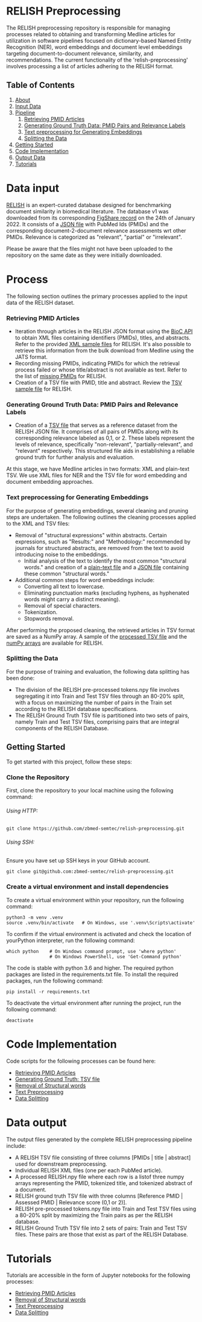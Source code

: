 # RELISH Preprocessing
The RELISH preprocessing repository is responsible for managing processes related to obtaining and transforming Medline articles for utilization in software pipelines focused on dictionary-based Named Entity Recognition (NER), word embeddings and  document level embeddings targeting document-to-document relevance, similarity, and recommendations. The current functionality of the 'relish-preprocessing' involves processing a list of articles adhering to the RELISH format.

## Table of Contents

1. [About](#about)
2. [Input Data](#input-data)
3. [Pipeline](#pipeline)
    1. [Retrieving PMID Articles](#retrieving-pmid-articles)
    2. [Generating Ground Truth Data: PMID Pairs and Relevance Labels](#generating-ground-truth-data-pmid-pairs-and-relevance-labels)
    3. [Text preprocessing for Generating Embeddings](#text-preprocessing-for-generating-embeddings)
    4. [Splitting the Data](#splitting-the-data)
4. [Getting Started](#getting-started)
5. [Code Implementation](#code-implementation)
6. [Output Data](#output-data)
7. [Tutorials](#tutorials)

# Data input
[RELISH](https://academic.oup.com/database/article/doi/10.1093/database/baz138/5871485?login=false) is an expert-curated database designed for benchmarking document similarity in biomedical literature. The database v1 was downloaded from its corresponding [FigShare record](https://figshare.com/projects/RELISH-DB/60095) on the 24th of January 2022. It consists of a [JSON file](https://github.com/zbmed-semtec/relish-preprocessing/blob/main/data/input/RELISH_v1.json) with PubMed Ids (PMIDs) and the corresponding document-2-document relevance assessments wrt other PMIDs. Relevance is categorized as "relevant", "partial" or "irrelevant".

Please be aware that the files might not have been uploaded to the repository on the same date as they were initially downloaded.


# Process
The following section outlines the primary processes applied to the input data of the RELISH dataset.

### Retrieving PMID Articles
+ Iteration through articles in the RELISH JSON format using the [BioC API](https://www.ncbi.nlm.nih.gov/research/bionlp/APIs/BioC-PubMed/) to obtain XML files containing identifiers (PMIDs), titles, and abstracts. Refer to the provided [XML sample files](https://github.com/zbmed-semtec/relish-preprocessing/blob/main/data/output/sample-files/xml) for RELISH. It's also possible to retrieve this information from the bulk download from Medline using the JATS format.
+ Recording missing PMIDs, indicating PMIDs for which the retrieval process failed or whose title/abstract is not available as text. Refer to the list of [missing PMIDs]() for RELISH.
+ Creation of a TSV file with PMID, title and abstract. Review the [TSV sample file](https://github.com/zbmed-semtec/relish-preprocessing/blob/main/data/output/sample-files/tsv/documents_20220822.tsv) for RELISH.


### Generating Ground Truth Data: PMID Pairs and Relevance Labels
+ Creation of a [TSV file](https://github.com/zbmed-semtec/relish-preprocessing/blob/main/data/output/relish-ground-truth/RELISH.tsv) that serves as a reference dataset from the RELISH JSON file. It comprises of all pairs of PMIDs along with its corresponding relevance labeled as 0,1, or 2. These labels represent the levels of relevance, specifically "non-relevant", "partially-relevant", and "relevant" respectively. This structured file aids in establishing a reliable ground truth for further analysis and evaluation.

At this stage, we have Medline articles in two formats: XML and plain-text TSV. We use XML files for NER and the TSV file for word embedding and document embedding approaches.

### Text preprocessing for Generating Embeddings
For the purpose of generating embeddings, several cleaning and pruning steps are undertaken. The following outlines the cleaning processes applied to the XML and TSV files:

+ Removal of "structural expressions" within abstracts. Certain expressions, such as "Results:" and "Methodology:" recommended by journals for structured abstracts, are removed from the text to avoid introducing noise to the embeddings.
    + Initial analysis of the text to identify the most common "structural words." and creation of a [plain-text file](https://github.com/zbmed-semtec/relish-preprocessing/blob/main/data/output/structure-words/structure_word_list_pruned.txt) and a [JSON file](https://github.com/zbmed-semtec/relish-preprocessing/blob/main/data/output/structure-words/structure_word_list.json) containing these common "structural words."
+ Additional common steps for word embeddings include:
    + Converting all text to lowercase.
    + Eliminating punctuation marks (excluding hyphens, as hyphenated words might carry a distinct meaning).
    + Removal of special characters.
    + Tokenization.
    + Stopwords removal.

After performing the proposed cleaning, the retrieved articles in TSV format are saved as a NumPy array. A sample of the [processed TSV file](https://github.com/zbmed-semtec/relish-preprocessing/blob/main/data/output/relish-preprocessed-text/RELISH_documents_pruned.tsv) and the [numPy arrays](https://github.com/zbmed-semtec/relish-preprocessing/blob/main/data/output/relish-preprocessed-text/RELISH_Tokenized.npy) are available for RELISH.

### Splitting the Data
For the purpose of training and evaluation, the following data splitting has been done:

+ The division of the RELISH pre-processed tokens.npy file involves segregating it into Train and Test TSV files through an 80-20% split, with a focus on maximizing the number of pairs in the Train set according to the RELISH database specifications. 
+ The RELISH Ground Truth TSV file is partitioned into two sets of pairs, namely Train and Test TSV files, comprising pairs that are integral components of the RELISH Database.


## Getting Started

To get started with this project, follow these steps:

### Clone the Repository
First, clone the repository to your local machine using the following command:

###### Using HTTP:

```
git clone https://github.com/zbmed-semtec/relish-preprocessing.git
```

###### Using SSH:
Ensure you have set up SSH keys in your GitHub account.

```
git clone git@github.com:zbmed-semtec/relish-preprocessing.git
```

### Create a virtual environment and install dependencies

To create a virtual environment within your repository, run the following command:

```
python3 -m venv .venv 
source .venv/bin/activate   # On Windows, use '.venv\Scripts\activate' 
```

To confirm if the virtual environment is activated and check the location of yourPython interpreter, run the following command:

```
which python    # On Windows command prompt, use 'where python'
                # On Windows PowerShell, use 'Get-Command python'
```
The code is stable with python 3.6 and higher. The required python packages are listed in the requirements.txt file. To install the required packages, run the following command:

```
pip install -r requirements.txt
```

To deactivate the virtual environment after running the project, run the following command:

```
deactivate
```

# Code Implementation
Code scripts for the following processes can be found here:
+ [Retrieving PMID Articles](https://github.com/zbmed-semtec/relish-preprocessing/blob/main/code/bioc-approach/bioc_api_retrieval.py)
+ [Generating Ground Truth: TSV file](https://github.com/zbmed-semtec/relish-preprocessing/blob/main/code/data-preprocessing/pmid_retrieval.py)
+ [Removal of Structural words](https://github.com/zbmed-semtec/relish-preprocessing/blob/main/code/structure-words-removal/structurewords_remover.py)
+ [Text Preprocessing](https://github.com/zbmed-semtec/relish-preprocessing/blob/main/code/data-preprocessing/preprocessing.py)
+ [Data Splitting](https://github.com/zbmed-semtec/relish-preprocessing/blob/main/code/data-splitting/relish-split.py)

# Data output
The output files generated by the complete RELISH preprocessing pipeline include:

+ A RELISH TSV file consisting of three columns [PMIDs | title | abstract] used for downstream preprocessing. 
+ Individual RELISH XML files (one per each PubMed article).
+ A processed RELISH.npy file where each row is a listof three numpy arrays representing the PMID, tokenized title, and tokenized abstract of a document.  
+ RELISH ground truth TSV file with three columns [Reference PMID | Assessed PMID | Relevance score (0,1 or 2)].
+ RELISH pre-processed tokens.npy file into Train and Test TSV files using a 80-20% split by maximizing the Train pairs as per the RELISH database.
+ RELISH Ground Truth TSV file into 2 sets of pairs: Train and Test TSV files. These pairs are those that exist as part of the RELISH Database.

# Tutorials
Tutorials are accessible in the form of Jupyter notebooks for the following processes:

+ [Retrieving PMID Articles](https://github.com/zbmed-semtec/relish-preprocessing/tree/main/docs/data-retrieval)
+ [Removal of Structural words](https://github.com/zbmed-semtec/relish-preprocessing/tree/main/docs/structure_words_removal)
+ [Text Preprocessing](https://github.com/zbmed-semtec/relish-preprocessing/tree/main/docs/phrase_preprocessing_tutorial)
+ [Data Splitting](https://github.com/zbmed-semtec/relish-preprocessing/tree/main/docs/data-splitting)